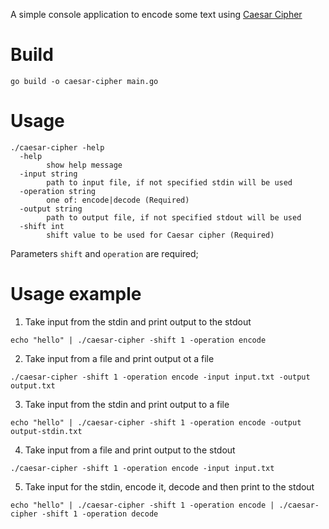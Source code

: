 A simple console application to encode some text using [Caesar Cipher](https://en.wikipedia.org/wiki/Caesar_cipher)

# Build

```
go build -o caesar-cipher main.go 
```

# Usage

```
./caesar-cipher -help
  -help
        show help message
  -input string
        path to input file, if not specified stdin will be used
  -operation string
        one of: encode|decode (Required)
  -output string
        path to output file, if not specified stdout will be used
  -shift int
        shift value to be used for Caesar cipher (Required) 
```

Parameters `shift` and `operation` are required;

# Usage example 

1. Take input from the stdin and print output to the stdout

```
echo "hello" | ./caesar-cipher -shift 1 -operation encode 
```

2. Take input from a file and print output ot a file

```
./caesar-cipher -shift 1 -operation encode -input input.txt -output output.txt
```

3. Take input from the stdin and print output to a file

``` 
echo "hello" | ./caesar-cipher -shift 1 -operation encode -output output-stdin.txt
```

4. Take input from a file and print output to the stdout

``` 
./caesar-cipher -shift 1 -operation encode -input input.txt
```

5. Take input for the stdin, encode it, decode and then print to the stdout

``` 
echo "hello" | ./caesar-cipher -shift 1 -operation encode | ./caesar-cipher -shift 1 -operation decode
```